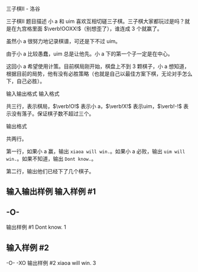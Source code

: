 



三子棋II - 洛谷














三子棋II
题目描述
小 a 和 uim 喜欢互相切磋三子棋。三子棋大家都玩过是吗？就是在九宫格里面 $\verb!OOXX!$（别想歪了），谁连成 $3$ 个就赢了。

虽然小 a 很努力地记录棋谱，可还是下不过 uim。

由于小 a 比较愚蠢，uim 总是让他先。小 a 下的第一个子一定是在中心。

这回小 a 希望使用计策。目前棋局刚开始，棋盘上不到 $3$ 颗棋子，小 a 想知道，根据目前的局势，他有没有必胜策略（也就是自己以最佳方案下棋，无论对手怎么下，自己必胜）。

输入输出格式
输入格式

共三行，表示棋局，$\verb!O!$ 表示小 a，$\verb!X!$ 表示uim，$\verb!-!$ 表示没有落子。保证棋子数不超过三个。

输出格式

共两行。

第一行，如果小 a 赢，输出 `xiaoa will win.`。如果小 a 必败，输出 `uim will win.`。如果不知道，输出 `Dont know.`。

第二行，输出他们已经下了几个棋子。

输入输出样例
输入样例 #1
---
-O-
---
输出样例 #1
Dont know.
1

输入样例 #2
---
-O-
-XO
输出样例 #2
xiaoa will win.
3






